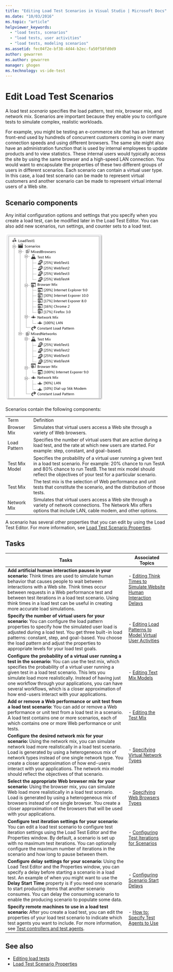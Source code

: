 ```yaml
---
title: "Editing Load Test Scenarios in Visual Studio | Microsoft Docs"
ms.date: "10/03/2016"
ms.topic: "article"
helpviewer_keywords:
  - "load tests, scenarios"
  - "load tests, user activities"
  - "load tests, modeling scenarios"
ms.assetid: fec04f2e-bf38-4d44-b2ec-fa50f58fd0d9
author: gewarren
ms.author: gewarren
manager: ghogen
ms.technology: vs-ide-test
---
```

# Edit Load Test Scenarios

A load test *scenario* specifies the load pattern, test mix, browser mix, and network mix. Scenarios are important because they enable you to configure tests to simulate complex, realistic workloads.

For example, you might be testing an e-commerce site that has an Internet front-end used by hundreds of concurrent customers coming in over many connection speeds and using different browsers. The same site might also have an administration function that is used by internal employees to update products and to view statistics. These internal users would typically access the site by using the same browser and a high-speed LAN connection. You would want to encapsulate the properties of these two different groups of users in different scenarios. Each scenario can contain a virtual user type. In this case, a load test scenario can be made to represent virtual customers and another scenario can be made to represent virtual internal users of a Web site.

## Scenario components

Any initial configuration options and settings that you specify when you create a load test, can be modified later in the Load Test Editor. You can also add new scenarios, run settings, and counter sets to a load test.

![Load Test Scenarios](../test/media/loadtesteditinscenarios.png)

Scenarios contain the following components:

|||
|-|-|
|Term|Definition|
|Browser Mix|Simulates that virtual users access a Web site through a variety of Web browsers.|
|Load Pattern|Specifies the number of virtual users that are active during a load test, and the rate at which new users are started. For example: step, constant, and goal-based.|
|Test Mix Model|Specifies the probability of a virtual user running a given test in a load test scenario. For example: 20% chance to run TestA and 80% chance to run TestB. The test mix model should reflect the objectives of your test for a particular scenario.|
|Test Mix|The test mix is the selection of Web performance and unit tests that constitute the scenario, and the distribution of those tests.|
|Network Mix|Simulates that virtual users access a Web site through a variety of network connections. The Network Mix offers options that include LAN, cable modem, and other options.|

A scenario has several other properties that you can edit by using the Load Test Editor. For more information, see [Load Test Scenario Properties](../test/load-test-scenario-properties.md).

## Tasks

|Tasks|Associated Topics|
|-----------|-----------------------|
|**Add artificial human interaction pauses in your scenario:** Think times are used to simulate human behavior that causes people to wait between interactions with a Web site. Think times occur between requests in a Web performance test and between test iterations in a load test scenario. Using think times in a load test can be useful in creating more accurate load simulations.|-   [Editing Think Times to Simulate Website Human Interaction Delays](../test/edit-think-times-in-load-test-scenarios.md)|
|**Specify the number of virtual users for your scenario:** You can configure the load pattern properties to specify how the simulated user load is adjusted during a load test. You get three built-in load patterns: constant, step, and goal-based. You choose the load pattern and adjust the properties to appropriate levels for your load test goals.|-   [Editing Load Patterns to Model Virtual User Activities](../test/edit-load-patterns-to-model-virtual-user-activities.md)|
|**Configure the probability of a virtual user running a test in the scenario:** You can use the test mix, which specifies the probability of a virtual user running a given test in a load test scenario. This lets you simulate load more realistically. Instead of having just one workflow through your applications, you can have several workflows, which is a closer approximation of how end-users interact with your applications.|-   [Editing Text Mix Models](../test/edit-test-mix-models-to-specify-the-probability-of-a-virtual-user-running-a-test.md)|
|**Add or remove a Web performance or unit test from a load test scenario:** You can add or remove a Web performance or unit test from a load test in a scenario. A load test contains one or more scenarios, each of which contains one or more Web performance or unit tests.|-   [Editing the Test Mix](../test/edit-the-test-mix-to-specify-which-web-browsers-types-in-a-load-test-scenario.md)|
|**Configure the desired network mix for your scenario:** Using the network mix, you can simulate network load more realistically in a load test scenario. Load is generated by using a heterogeneous mix of network types instead of one single network type. You create a closer approximation of how end-users interact with your applications. The network mix model should reflect the objectives of that scenario.|-   [Specifying Virtual Network Types](../test/specify-virtual-network-types-in-a-load-test-scenario.md)|
|**Select the appropriate Web browser mix for your scenario:** Using the browser mix, you can simulate Web load more realistically in a load test scenario. Load is generated by using a heterogeneous mix of browsers instead of one single browser. You create a closer approximation of the browsers that will be used with your applications.|-   [Specifying Web Browsers Types](../test/edit-the-test-mix-to-specify-which-web-browsers-types-in-a-load-test-scenario.md)|
|**Configure test iteration settings for your scenario:** You can edit a load test scenario to configure test iteration settings using the Load Test Editor and the Properties window. By default, a scenario is set up with no maximum test iterations. You can optionally configure the maximum number of iterations in the scenario and how long to pause between them.|-   [Configuring Test Iterations for Scenarios](../test/configure-test-iterations-in-a-load-test-scenario.md)|
|**Configure delay settings for your scenario:** Using the Load Test Editor and the Properties window, you can specify a delay before starting a scenario in a load test. An example of when you might want to use the **Delay Start Time** property is if you need one scenario to start producing items that another scenario consumes. You can delay the consuming scenario to enable the producing scenario to populate some data.|-   [Configuring Scenario Start Delays](../test/configure-scenario-start-delays.md)|
|**Specify remote machines to use in a load test scenario:** After you create a load test, you can edit the properties of your load test scenario to indicate which test agents you want to include. For more information, see [Test controllers and test agents](configure-test-agents-and-controllers-for-load-tests.md).|-   [How to: Specify Test Agents to Use](../test/how-to-specify-test-agents-to-use-in-load-test-scenarios.md)|

## See also

- [Editing load tests](../test/edit-load-tests.md)
- [Load Test Scenario Properties](../test/load-test-scenario-properties.md)